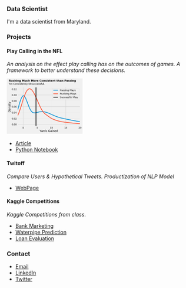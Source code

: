 ### Data Scientist

I'm a data scientist from Maryland.

### Projects

#### Play Calling in the NFL

*An analysis on the effect play calling has on the outcomes of games.*
*A framework to better understand these decisions.*

<img src="LambdaProject FifthVisual.png" height="150">

- [Article](https://medium.com/@macscheffer/play-calling-in-the-nfl-the-road-to-improvement-fabeb4da7eb8)
- [Python Notebook](https://github.com/macscheffer/DS-Unit-1-Sprint-5-Data-Storytelling-BlogPost/blob/master/nfl_play_calling_article.ipynb)

#### Twitoff
*Compare Users & Hypothetical Tweets.*
*Productization of NLP Model*
- [WebPage](https://twitoff-mac.herokuapp.com/)

#### Kaggle Competitions
*Kaggle Competitions from class.*
- [Bank Marketing](https://www.kaggle.com/c/ds2-tree-ensembles/leaderboard)
- [Waterpipe Prediction](https://www.kaggle.com/c/ds2-model-validation/leaderboard)
- [Loan Evaluation](https://www.kaggle.com/c/ds2-tree-ensembles/leaderboard)

### Contact
- [Email](mailto:macscheffer@gmail.com)
- [LinkedIn](https://www.linkedin.com/in/macscheffer/)
- [Twitter](https://twitter.com/MacScheffer)
